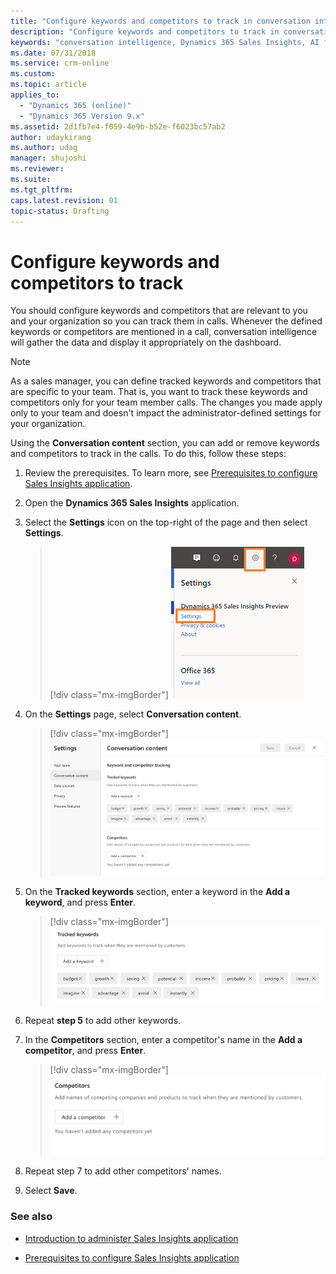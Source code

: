 ```yaml
---
title: "Configure keywords and competitors to track in conversation intelligence for Dynamics 365 Sales Insights application | MicrosoftDocs"
description: "Configure keywords and competitors to track in conversation intelligence for Dynamics 365 Sales Insights application"
keywords: "conversation intelligence, Dynamics 365 Sales Insights, AI for sales, Sales AI, Sales Insights"
ms.date: 07/31/2018
ms.service: crm-online
ms.custom: 
ms.topic: article
applies_to:
  - "Dynamics 365 (online)"
  - "Dynamics 365 Version 9.x"
ms.assetid: 2d1fb7e4-f059-4e9b-b52e-f6023bc57ab2
author: udaykirang
ms.author: udag
manager: shujoshi
ms.reviewer: 
ms.suite: 
ms.tgt_pltfrm: 
caps.latest.revision: 01
topic-status: Drafting
---
```


# Configure keywords and competitors to track

You should configure keywords and competitors that are relevant to you and your organization so you can track them in calls. Whenever the defined keywords or competitors are mentioned in a call, conversation intelligence will gather the data and display it appropriately on the dashboard.

> [!NOTE]
> As a sales manager, you can define tracked keywords and competitors that are specific to your team. That is, you want to track these keywords and competitors only for your team member calls. 
> The changes you made apply only to your team and doesn't impact the administrator-defined settings for your organization.

Using the **Conversation content** section, you can add or remove keywords and competitors to track in the calls. To do this, follow these steps:

1.	Review the prerequisites. To learn more, see [Prerequisites to configure Sales Insights application](prereq-sales-insights-app.md).

2.	Open the **Dynamics 365 Sales Insights** application. 

3.	Select the **Settings** icon on the top-right of the page and then select **Settings**.

    > [!div class="mx-imgBorder"]
    > ![Select settings option](media/si-app-admin-select-settings.png "Select settings option")

4.	On the **Settings** page, select **Conversation content**.

    > [!div class="mx-imgBorder"]
    > ![Conversations section](media/si-app-admin-select-conversation-content.png "Conversations section")

5.	On the **Tracked keywords** section, enter a keyword in the **Add a keyword**, and press **Enter**.

    > [!div class="mx-imgBorder"]
    > ![Tracked keywords section](media/si-app-admin-enter-tracked-keywords.png "Tracked keywords section")

6.	Repeat **step 5** to add other keywords.

7.	In the **Competitors** section, enter a competitor's name in the **Add a competitor**, and press **Enter**.

    > [!div class="mx-imgBorder"]
    > ![Competitors section](media/si-app-admin-enter-competitors.png "Competitors section")

8.	Repeat step 7 to add other competitors' names.

9.	Select **Save**.

### See also

- [Introduction to administer Sales Insights application](intro-admin-guide-sales-insights-app.md)

- [Prerequisites to configure Sales Insights application](prereq-sales-insights-app.md)

